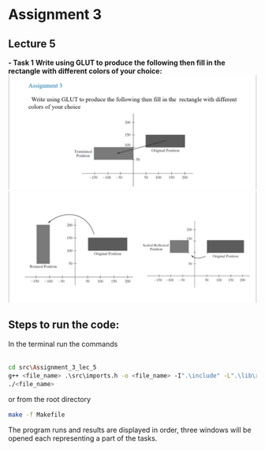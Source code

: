 # Assignment 3
## Lecture 5

**- Task 1**
**Write using GLUT to produce the following then fill in the rectangle with different colors of your choice:**
![Image1](../../images/Lec5_Assignment_3_1.jpg)
![Image2](../../images/Lec5_Assignment_3_2.jpg)

## Steps to run the code:
In the terminal run the commands
```bash

cd src\Assignment_3_lec_5
g++ <file_name> .\src\imports.h -o <file_name> -I".\include" -L".\lib\x64" -lfreeglut -lopengl32 -lglu32
./<file_name>

```

or from the root directory


```bash
make -f Makefile

```
The program runs and results are displayed in order, three windows will be opened each representing a part of the tasks.